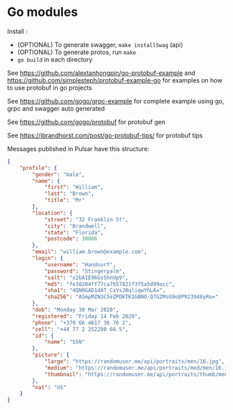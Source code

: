 # Go modules

Install :

- (OPTIONAL) To generate swagger, `make installSwag` (api)
- (OPTIONAL) To generate protos, run `make`
- `go build` in each directory

See <https://github.com/alextanhongpin/go-protobuf-example> and <https://github.com/simplesteph/protobuf-example-go> for examples on how to use protobuf in go projects

See <https://github.com/gogo/grpc-example> for complete example using go, grpc and swagger auto generated

See <https://github.com/gogo/protobuf> for protobuf gen

See <https://jbrandhorst.com/post/go-protobuf-tips/> for protobuf tips

Messages published in Pulsar have this structure:

```json
{
    "profile": {
        "gender": "male",
        "name": {
            "first": "William",
            "last": "Brown",
            "title": "Mr"
        },
        "location": {
            "street": "32 Franklin St",
            "city": "Brandwell",
            "state": "Florida",
            "postcode": 30006
        },
        "email": "william.brown@example.com",
        "login": {
            "username": "Handsurf",
            "password": "Stingerpalm",
            "salt": "x2bA1E96GsShnUp9",
            "md5": "fe38204ff77ca7657821f3f5a5d99acc",
            "sha1": "4QN0GAD1dAT_CxVsJ0qliqwYhLA=",
            "sha256": "ASmpMZN3C5eZPDKTK1GBNO-Q7GZMsG9o8P923948yRo="
        },
        "dob": "Monday 30 Mar 2020",
        "registered": "Friday 14 Feb 2020",
        "phone": "+370 66 4617 36 76 2",
        "cell": "+44 77 2 252280 66 5",
        "id": {
            "name": "SSN"
        },
        "picture": {
            "large": "https://randomuser.me/api/portraits/men/16.jpg",
            "medium": "https://randomuser.me/api/portraits/med/men/16.jpg",
            "thumbnail": "https://randomuser.me/api/portraits/thumb/men/16.jpg"
        },
        "nat": "US"
    }
}
```
